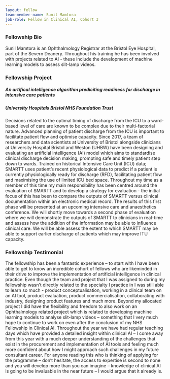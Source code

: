 ```yaml
---
layout: fellow
team-member-name: Sunil Mamtora
job-role: Fellow in Clinical AI, Cohort 3
---
```

### Fellowship Bio
Sunil Mamtora is an Ophthalmology Registrar at the Bristol Eye Hospital, part of the Severn Deanery. Throughout his training he has been involved with projects related to AI - these include the development of machine learning models to assess slit-lamp videos.

### Fellowship Project
##### _An artifical intelligence algorithm prediciting readiness for discharge in intensive care patients_
##### University Hospitals Bristol NHS Foundation Trust

Decisions related to the optimal timing of discharge from the ICU to a ward-based level of care are known to be complex due to their multi-factorial nature. Advanced planning of patient discharge from the ICU is important to facilitate patient flow and optimise capacity.   Since 2017, a team of researchers and data scientists at University of Bristol alongside clinicians at University Hospital Bristol and Weston (UHBW) have been designing and evaluating an artificial intelligence (AI) model which aims to standardise clinical discharge decision making, prompting safe and timely patient step down to wards. Trained on historical Intensive Care Unit (ICU) data; SMARTT uses patient’s recent physiological data to predict if a patient is currently physiologically ready for discharge (RFD), facilitating patient flow and maximising the use of limited ICU bed space. Throughout my time as a member of this time my main responsibility has been centred around the evaluation of SMARTT and to develop a strategy for evaluation - the initial focus of this has been to compare the outputs of SMARTT versus clinical documentation within an electronic medical record. The results of this first phase will be presented at an upcoming intensive care and anaesthetics conference. We will shortly move towards a second phase of evaluation where we will demonstrate the outputs of SMARTT to clinicians in real-time and assess how the addition of the information may be able to influence clinical care. We will be able assess the extent to which SMARTT may be able to support earlier discharge of patients which may improve ITU capacity.
### Fellowship Testimonial
The fellowship has been a fantastic experience – to start with I have been able to get to know an incredible cohort of fellows who are likeminded in their drive to improve the implementation of artificial intelligence in clinical practice. Even though the team and project that I was assigned to during my fellowship wasn’t directly related to the specialty I practice in I was still able to learn so much  - product conceptualisation, working in a clinical team on an AI tool, product evaluation, product commercialisation, collaborating with industry, designing product features and much more. Beyond my allocated project I did have the flexibility and freedom to also work on an Ophthalmology related project which is related to developing machine learning models to analyse slit-lamp videos – something that I very much hope to continue to work on even after the conclusion of my NHS Fellowship in Clinical AI. Throughout the year we have had regular teaching days which have provided a detailed insight within clinical AI – I come away from this year with a much deeper understanding of the challenges that exist in the procurement and implementation of AI tools and feeling much more confident about how I might approach such challenges in my future consultant career. For anyone reading this who is thinking of applying for the programme – don’t hesitate, the access to expertise is second to none and you will develop more than you can imagine – knowledge of clinical AI is going to be invaluable in the near future – I would argue that it already is.

